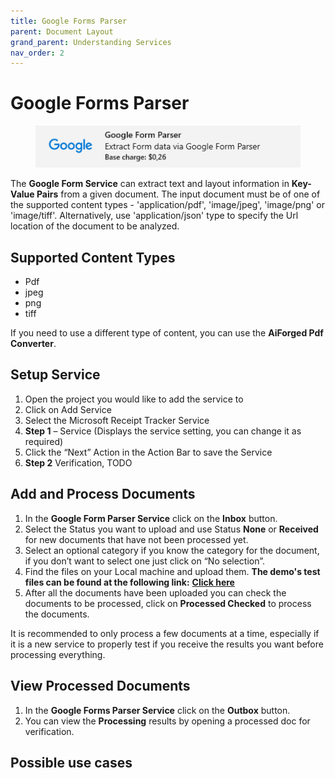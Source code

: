 ```yaml
---
title: Google Forms Parser
parent: Document Layout
grand_parent: Understanding Services
nav_order: 2
---
```


# Google Forms Parser

<figure><img src="../../.gitbook/assets/image (4) (1) (1).png" alt=""><figcaption></figcaption></figure>

The **Google Form Service** can extract text and layout information in **Key-Value Pairs** from a given document. The input document must be of one of the supported content types - 'application/pdf', 'image/jpeg', 'image/png' or 'image/tiff'. Alternatively, use 'application/json' type to specify the Url location of the document to be analyzed.

## Supported Content Types

* Pdf
* jpeg
* png
* tiff

If you need to use a different type of content, you can use the **AiForged Pdf Converter**.

## Setup Service

1. Open the project you would like to add the service to
2. Click on Add Service
3. Select the Microsoft Receipt Tracker Service
4. **Step 1** – Service (Displays the service setting, you can change it as required)
5. Click the “Next” Action in the Action Bar to save the Service
6. **Step 2** Verification, TODO

## Add and Process Documents

1. In the **Google Form Parser Service** click on the **Inbox** button.
2. Select the Status you want to upload and use Status **None** or **Received** for new documents that have not been processed yet.
3. Select an optional category if you know the category for the document, if you don’t want to select one just click on “No selection”.
4. Find the files on your Local machine and upload them. **The demo's test files can be found at the following link:** [**Click here**](https://docs.aiforged.com/DemoDocuments/ABBYY%20Classification%20%20Testing.zip)
5. After all the documents have been uploaded you can check the documents to be processed, click on **Processed Checked** to process the documents.

It is recommended to only process a few documents at a time, especially if it is a new service to properly test if you receive the results you want before processing everything.

## View Processed Documents <a href="#view-processed-documents" id="view-processed-documents"></a>

1. In the **Google Forms Parser Service** click on the **Outbox** button.
2. You can view the **Processing** results by opening a processed doc for verification.

## Possible use cases
